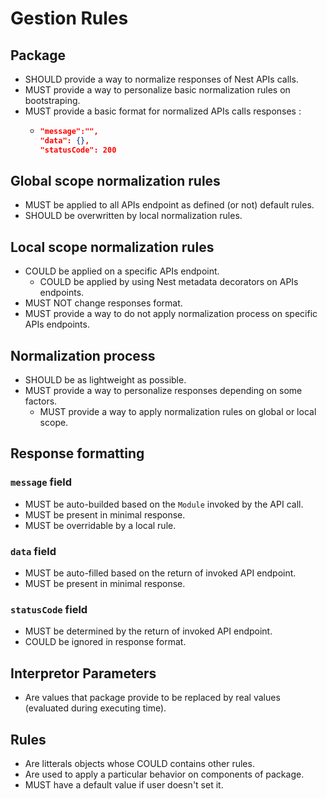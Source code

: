 # Gestion Rules

## Package

- SHOULD provide a way to normalize responses of Nest APIs calls.
- MUST provide a way to personalize basic normalization rules on bootstraping.
- MUST provide a basic format for normalized APIs calls responses :
  - ```json
    "message":"",
    "data": {},
    "statusCode": 200
    ```

## Global scope normalization rules

- MUST be applied to all APIs endpoint as defined (or not) default rules.
- SHOULD be overwritten by local normalization rules.

## Local scope normalization rules

- COULD be applied on a specific APIs endpoint.
  - COULD be applied by using Nest metadata decorators on APIs endpoints.
- MUST NOT change responses format.
- MUST provide a way to do not apply normalization process on specific APIs endpoints.

## Normalization process

- SHOULD be as lightweight as possible.
- MUST provide a way to personalize responses depending on some factors.
  - MUST provide a way to apply normalization rules on global or local scope.

## Response formatting

### `message` field

- MUST be auto-builded based on the `Module` invoked by the API call.
- MUST be present in minimal response.
- MUST be overridable by a local rule.

### `data` field

- MUST be auto-filled based on the return of invoked API endpoint.
- MUST be present in minimal response.

### `statusCode` field

- MUST be determined by the return of invoked API endpoint.
- COULD be ignored in response format.

## Interpretor Parameters

- Are values that package provide to be replaced by real values (evaluated during executing time).

## Rules

- Are litterals objects whose COULD contains other rules.
- Are used to apply a particular behavior on components of package.
- MUST have a default value if user doesn't set it.